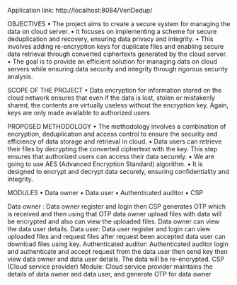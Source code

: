 Application link: 
       http://localhost:8084/VeriDedup/

OBJECTIVES
• The project aims to create a secure system for managing the data on cloud server.
• It focuses on implementing a scheme for secure deduplication and recovery, 
ensuring data privacy and integrity.
• This involves adding re-encryption keys for duplicate files and enabling secure data 
retrieval through converted ciphertexts generated by the cloud server.
• The goal is to provide an efficient solution for managing data on cloud servers while 
ensuring data security and integrity through rigorous security analysis.

SCOPE OF THE PROJECT
• Data encryption for information stored on the cloud network ensures that even if 
the data is lost, stolen or mistakenly shared, the contents are virtually useless 
without the encryption key. Again, keys are only made available to authorized 
users

PROPOSED METHODOLOGY
• The methodology involves a combination of encryption, deduplication and access 
control to ensure the security and efficiency of data storage and retrieval in cloud.
• Data users can retrieve their files by decrypting the converted ciphertext with the 
key. This step ensures that authorized users can access their data securely.
• We are going to use AES (Advanced Encryption Standard) algorithm.
• It is designed to encrypt and decrypt data securely, ensuring confidentiality 
and integrity.

MODULES
• Data owner 
• Data user 
• Authenticated auditor 
• CSP 

Data owner :
Data owner register and login then CSP generates OTP which is received and then using 
that OTP data owner upload files with data will be encrypted and also can view the 
uploaded files. Data owner can view the data user details.
Data user:
Data user register and login can view uploaded files and request files after request been 
accepted data user can download files using key.
Authenticated auditor:
Authenticated auditor login and authenticate and accept request from the data user then 
send key then view data owner and data user details. The data will be re-encrypted.
CSP (Cloud service provider) Module:
Cloud service provider maintains the details of data owner and data user, and generate OTP 
for data owner
